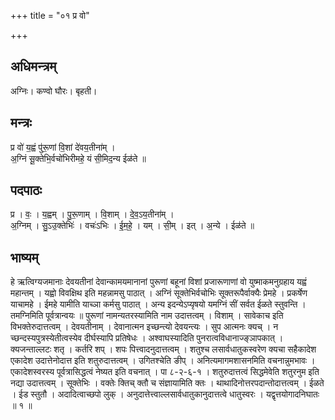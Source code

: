 +++
title = "०१ प्र वो"

+++
## अधिमन्त्रम्
अग्निः। कण्वो घौरः। बृहती।

## मन्त्रः
प्र वो॑ य॒ह्वं पु॑रू॒णां वि॒शां दे॑वय॒तीना॑म् ।  
अ॒ग्निं सू॒क्तेभि॒र्वचो॑भिरीमहे॒ यं सी॒मिद॒न्य ईळ॑ते ॥

## पदपाठः
प्र । वः॒ । य॒ह्वम् । पु॒रू॒णाम् । वि॒शाम् । दे॒व॒ऽय॒तीना॑म् ।  
अ॒ग्निम् । सु॒ऽउ॒क्तेभिः॑ । वचः॑ऽभिः । ई॒म॒हे॒ । यम् । सी॒म् । इत् । अ॒न्ये । ईळ॑ते ॥

## भाष्यम्
हे ऋत्विग्यजमानाः देवयतीनां देवान्कामयमानानां पुरूणां बहूनां विशां प्रजारूणाणां वो युष्माकमनुग्रहाय यह्वं महान्तम् । यह्वो विवक्षिथ इति महन्नामसु पाठात् । अग्निं सूक्तेभिर्वचोभिः सूक्तरूपैर्वाक्यैः प्रेमहे । प्रकर्षेण याचामहे । ईमहे यामीति याच्ञा कर्मसु पाठात् । अन्य इदन्येऽप्यृषयो यमग्निं सीं सर्वत ईळते स्तुवन्ति । तमग्निमिति पूर्वत्रान्वयः ॥ पुरूणां नामन्यतरस्यामिति नाम उदात्तत्वम् । विशाम् । सावेकाच इति विभक्तेरुदात्तत्वम् । देवयतीनाम् । देवानात्मन इच्छन्त्यो देवयन्त्यः । सुप आत्मनः क्यच् । न च्छन्दस्यपुत्रस्येतीत्वस्येव दीर्घस्यापि प्रतिषेधः । अश्वाघस्यादिति पुनरात्वविधानाज्ङ्ञापकात् । क्यजन्ताल्लटः शतृ । कर्तरि शप् । शपः पित्त्वादनुदात्तत्वम् । शतुश्च लसार्वधातुकस्वरेण क्यचा सहैकादेश एकादेश उदात्तेनोदात्त इति शतुरुदात्तत्वम् । उगितश्चेति ङीप् । अनित्यमागमशासनमिति वचनान्नुमभावः । एकादेशस्वरस्य पूर्वत्रासिद्धत्वं नेष्यत इति वचनात् । पा ८-२-६-१ । शतुरुदात्तत्वं सिद्धमेवेति शतुरनुम इति नद्या उदात्तत्वम् । सूक्तेभिः । वक्तेः क्तिच् क्तौ च संज्ञायामिति क्तः । थाथादिनोत्तरपदान्तोदात्तत्वम् । ईळते । ईड स्तुतौ । अदादित्वाच्छपो लुक् । अनुदात्तेत्त्वाल्लसार्वधातुकानुदात्तत्वे धातुस्वरः । यद्वृत्तयोगादनिघातः ॥ १ ॥